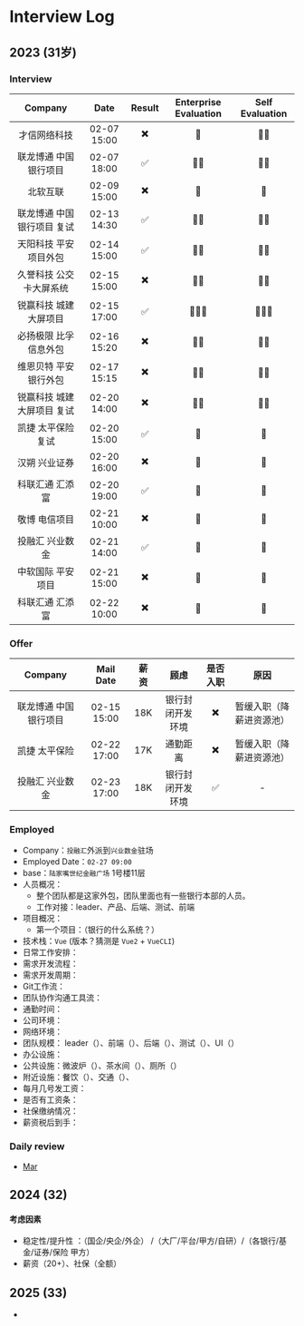 # Interview Log

## 2023 (31岁)

### Interview

|  Company | Date | Result | Enterprise Evaluation | Self Evaluation |
| :--------: |:-------------:|:-----:|:-----:|:-----:|
| 才信网络科技 | 02-07 15:00 | ✖️ | 🌟 | 🌟🌟 |
| 联龙博通 中国银行项目 | 02-07 18:00 | ✅ | 🌟🌟 | 🌟🌟 |
| 北软互联 | 02-09 15:00 | ✖️ | 🌟 | 🌟 |
| 联龙博通 中国银行项目 复试 | 02-13 14:30 | ✅ | 🌟🌟 | 🌟🌟 |
| 天阳科技 平安项目外包| 02-14 15:00 | ✅ | 🌟🌟 | 🌟🌟 |
| 久誉科技 公交卡大屏系统| 02-15 15:00 | ✖️ | 🌟🌟 | 🌟🌟 |
| 锐赢科技 城建大屏项目 | 02-15 17:00 | ✅ | 🌟🌟🌟 | 🌟🌟🌟 |
| 必扬极限 比孚信息外包 | 02-16 15:20 | ✖️ | 🌟🌟 | 🌟🌟 |
| 维恩贝特 平安银行外包 | 02-17 15:15 | ✖️ | 🌟🌟 | 🌟🌟 |
| 锐赢科技 城建大屏项目 复试 | 02-20 14:00 | ✖️ | 🌟🌟 | 🌟🌟 |
| 凯捷 太平保险 复试 | 02-20 15:00 | ✅ | 🌟 | 🌟 |
| 汉朔 兴业证券 | 02-20 16:00 | ✖️ | 🌟 | 🌟 |
| 科联汇通 汇添富  | 02-20 19:00 | ✅ | 🌟 | 🌟 |
| 敬博 电信项目 | 02-21 10:00 | ✖️ | 🌟 | 🌟 |
| 投融汇 兴业数金 | 02-21 14:00 | ✅ | 🌟 | 🌟 |
| 中软国际 平安项目 | 02-21 15:00 | ✖️ | 🌟 | 🌟 |
| 科联汇通 汇添富 | 02-22 10:00 | ✖️ | 🌟 | 🌟 |

### Offer

| Company | Mail Date | 薪资 | 顾虑 | 是否入职 | 原因 |
|:-----:|:--:|:--:|:--:|:--:|:--:|
| 联龙博通 中国银行项目 | 02-15 15:00 | 18K | 银行封闭开发环境 | ✖️ | 暂缓入职（降薪进资源池）|
| 凯捷 太平保险 | 02-22 17:00 | 17K | 通勤距离 | ✖️ |暂缓入职（降薪进资源池）|
| 投融汇 兴业数金 | 02-23 17:00 | 18K | 银行封闭开发环境 | ✅ | - |

### Employed

- Company：`投融汇`外派到`兴业数金`驻场 
- Employed Date：`02-27 09:00`
- base：`陆家嘴世纪金融广场` 1号楼11层
- 人员概况：
  - 整个团队都是这家外包，团队里面也有一些银行本部的人员。
  - 工作对接：leader、产品、后端、测试、前端
- 项目概况：
  - 第一个项目：（银行的什么系统？）
- 技术栈：`Vue` (版本？猜测是 `Vue2` + `VueCLI`)
- 日常工作安排：
- 需求开发流程：
- 需求开发周期：
- Git工作流：
- 团队协作沟通工具流：
- 通勤时间：
- 公司环境：
- 网络环境：
- 团队规模： leader（）、前端（）、后端（）、测试（）、UI（）
- 办公设施：
- 公共设施：微波炉（）、茶水间（）、厕所（）
- 附近设施：餐饮（）、交通（）、
- 每月几号发工资：
- 是否有工资条：
- 社保缴纳情况：
- 薪资税后到手：

### Daily review

- [Mar](../daily-review/2023/03.md)

## 2024 (32)

#### 考虑因素
- 稳定性/提升性 ：（国企/央企/外企） /（大厂/平台/甲方/自研）/（各银行/基金/证券/保险 甲方）
- 薪资（20+）、社保（全额）



## 2025 (33)

- 

